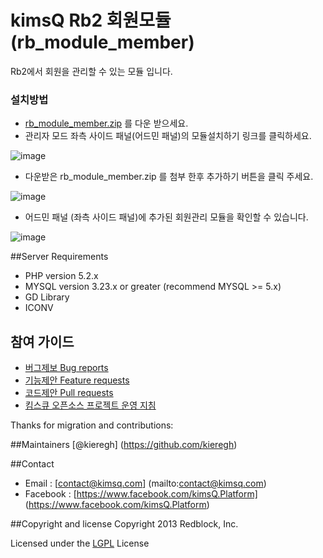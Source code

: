 # kimsQ Rb2 회원모듈 (rb_module_member)
Rb2에서 회원을 관리할 수 있는 모듈 입니다.

### 설치방법
* [rb_module_member.zip](https://github.com/kimsQ/rb_module_member/releases) 를 다운 받으세요.
* 관리자 모드 좌측 사이드 패널(어드민 패널)의 모듈설치하기 링크를 클릭하세요.

![image](https://cloud.githubusercontent.com/assets/5070245/7691582/9bc8f32c-fdf6-11e4-8882-6a9846e16f02.png)

* 다운받은 rb_module_member.zip 를 첨부 한후 추가하기 버튼을 클릭 주세요.

![image](https://cloud.githubusercontent.com/assets/5070245/7691593/b19b350c-fdf6-11e4-88fb-7cb8a19302ea.png)

* 어드민 패널 (좌측 사이드 패널)에 추가된 회원관리 모듈을 확인할 수 있습니다.

![image](https://cloud.githubusercontent.com/assets/5070245/7691609/d899558a-fdf6-11e4-8070-ea521cd75b07.png)


##Server Requirements
- PHP version 5.2.x 
- MYSQL version 3.23.x or greater (recommend MYSQL >= 5.x) 
- GD Library
- ICONV


## 참여 가이드

- [버그제보 Bug reports](https://github.com/necolas/issue-guidelines/blob/master/CONTRIBUTING.md#bugs)
- [기능제안 Feature requests](https://github.com/necolas/issue-guidelines/blob/master/CONTRIBUTING.md#features)
- [코드제안 Pull requests](https://github.com/necolas/issue-guidelines/blob/master/CONTRIBUTING.md#pull-requests)
- [킴스큐 오픈소스 프로젝트 운영 지침](https://github.com/kimsQ/rb/wiki)



Thanks for migration and contributions:

##Maintainers
[@kieregh] (https://github.com/kieregh)

##Contact 
* Email :  [contact@kimsq.com] (mailto:contact@kimsq.com)
* Facebook : [https://www.facebook.com/kimsQ.Platform] (https://www.facebook.com/kimsQ.Platform)


##Copyright and license
Copyright 2013 Redblock, Inc.

Licensed under the [LGPL](http://opensource.org/licenses/LGPL-3.0) License
